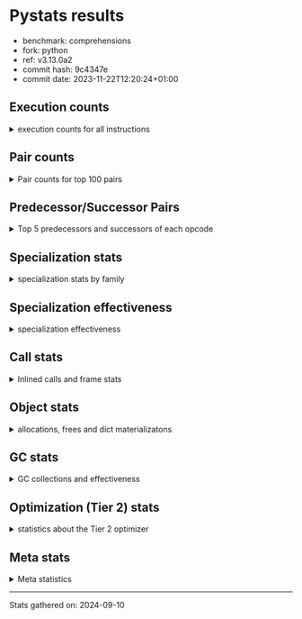
# Pystats results

- benchmark: comprehensions
- fork: python
- ref: v3.13.0a2
- commit hash: 9c4347e
- commit date: 2023-11-22T12:20:24+01:00

## Execution counts

<details>
<summary> execution counts for all instructions </summary>

|Name | Count | Self | Cumulative | Miss ratio | 
|---|---:|---:|---:|---:|
| LOAD_FAST | 266,740,720 | 13.9% | 13.9% |  |
| FOR_ITER_LIST | 184,169,120 | 9.6% | 23.5% |  |
| JUMP_BACKWARD | 157,956,320 | 8.2% | 31.8% |  |
| STORE_FAST_LOAD_FAST | 144,845,040 | 7.6% | 39.3% |  |
| LOAD_ATTR_INSTANCE_VALUE | 137,635,820 | 7.2% | 46.5% |  |
| LIST_APPEND | 106,178,800 | 5.5% | 52.1% |  |
| LOAD_ATTR_METHOD_NO_DICT | 71,436,100 | 3.7% | 55.8% |  |
| CALL_METHOD_DESCRIPTOR_FAST | 70,778,860 | 3.7% | 59.5% |  |
| RESUME_CHECK | 48,499,560 | 2.5% | 62.0% |  |
| STORE_FAST | 43,264,000 | 2.3% | 64.3% |  |
| SWAP | 42,602,240 | 2.2% | 66.5% |  |
| CALL_PY_EXACT_ARGS | 39,977,180 | 2.1% | 68.6% |  |
| BINARY_SUBSCR_DICT | 35,389,860 | 1.8% | 70.4% |  |
| POP_JUMP_IF_TRUE | 34,734,160 | 1.8% | 72.2% |  |
| POP_JUMP_IF_FALSE | 32,112,640 | 1.7% | 73.9% |  |
| TO_BOOL_BOOL | 31,457,240 | 1.6% | 75.6% |  |
| POP_TOP | 28,836,660 | 1.5% | 77.1% |  |
| RETURN_VALUE | 28,182,840 | 1.5% | 78.5% |  |
| LOAD_ATTR_METHOD_WITH_VALUES | 28,180,420 | 1.5% | 80.0% |  |
| GET_ITER | 26,873,760 | 1.4% | 81.4% |  |
| LOAD_CONST | 24,913,280 | 1.3% | 82.7% |  |
| LOAD_FAST_LOAD_FAST | 24,265,600 | 1.3% | 84.0% |  |
| LOAD_GLOBAL_BUILTIN | 24,248,440 | 1.3% | 85.2% |  |
| MAP_ADD | 23,592,960 | 1.2% | 86.5% |  |
| INTERPRETER_EXIT | 19,661,100 | 1.0% | 87.5% |  |
| TO_BOOL_ALWAYS_TRUE | 19,169,200 | 1.0% | 88.5% | 45.3% |
| YIELD_VALUE | 19,005,920 | 1.0% | 89.5% |  |
| LOAD_GLOBAL_MODULE | 16,386,320 | 0.9% | 90.3% |  |
| TO_BOOL_NONE | 15,892,520 | 0.8% | 91.2% | 54.6% |
| LOAD_ATTR | 15,734,300 | 0.8% | 92.0% |  |
| COMPARE_OP | 15,732,800 | 0.8% | 92.8% |  |
| LOAD_FAST_AND_CLEAR | 15,730,560 | 0.8% | 93.6% |  |
| COPY | 15,728,640 | 0.8% | 94.5% |  |
| BUILD_LIST | 14,420,000 | 0.8% | 95.2% |  |
| CALL_LEN | 12,451,860 | 0.6% | 95.9% |  |
| COMPARE_OP_INT | 12,451,860 | 0.6% | 96.5% |  |
| BINARY_SUBSCR | 11,801,700 | 0.6% | 97.1% |  |
| MAKE_FUNCTION | 11,796,720 | 0.6% | 97.7% |  |
| RETURN_GENERATOR | 11,796,720 | 0.6% | 98.4% |  |
| BUILD_TUPLE | 11,796,720 | 0.6% | 99.0% |  |
| CALL_BUILTIN_O | 11,796,460 | 0.6% | 99.6% |  |
| STORE_ATTR_INSTANCE_VALUE | 1,977,420 | 0.1% | 99.7% |  |
| RETURN_CONST | 1,968,240 | 0.1% | 99.8% |  |
| BUILD_MAP | 1,310,720 | 0.1% | 99.9% |  |
| EXIT_INIT_CHECK | 657,240 | 0.0% | 99.9% |  |
| CALL_ALLOC_AND_ENTER_INIT | 657,240 | 0.0% | 99.9% |  |
| FOR_ITER_RANGE | 655,720 | 0.0% | 100.0% |  |
| CALL_METHOD_DESCRIPTOR_FAST_WITH_KEYWORDS | 655,340 | 0.0% | 100.0% |  |
| FOR_ITER_TUPLE | 4,280 | 0.0% | 100.0% |  |
| BINARY_OP_ADD_INT | 3,800 | 0.0% | 100.0% |  |
| BUILD_SLICE | 1,920 | 0.0% | 100.0% |  |
| CALL_LIST_APPEND | 1,900 | 0.0% | 100.0% |  |
| LOAD_DEREF | 960 | 0.0% | 100.0% |  |
| CALL | 940 | 0.0% | 100.0% |  |
| FOR_ITER_GEN | 700 | 0.0% | 100.0% |  |
| LOAD_GLOBAL | 560 | 0.0% | 100.0% |  |
| FOR_ITER | 520 | 0.0% | 100.0% |  |
| PUSH_NULL | 400 | 0.0% | 100.0% |  |
| STORE_ATTR | 360 | 0.0% | 100.0% |  |
| COPY_FREE_VARS | 320 | 0.0% | 100.0% |  |
| END_FOR | 240 | 0.0% | 100.0% |  |
| MAKE_CELL | 240 | 0.0% | 100.0% |  |
| SET_FUNCTION_ATTRIBUTE | 240 | 0.0% | 100.0% |  |
| RESUME | 200 | 0.0% | 100.0% |  |
| LOAD_ATTR_MODULE | 180 | 0.0% | 100.0% |  |
| CALL_FUNCTION_EX | 160 | 0.0% | 100.0% |  |
| TO_BOOL | 120 | 0.0% | 100.0% |  |
| BINARY_OP | 120 | 0.0% | 100.0% |  |
| CALL_BUILTIN_CLASS | 120 | 0.0% | 100.0% |  |
| NOP | 80 | 0.0% | 100.0% |  |
| CALL_INTRINSIC_1 | 80 | 0.0% | 100.0% |  |
| LIST_EXTEND | 80 | 0.0% | 100.0% |  |
| BINARY_OP_SUBTRACT_FLOAT | 60 | 0.0% | 100.0% |  |


</details>

## Pair counts

<details>
<summary> Pair counts for top 100 pairs </summary>

|Pair | Count | Self | Cumulative | 
|---|---:|---:|---:|
| JUMP_BACKWARD FOR_ITER_LIST | 157,297,220 | 8.2% | 8.2% |
| FOR_ITER_LIST STORE_FAST_LOAD_FAST | 144,844,940 | 7.6% | 15.8% |
| LIST_APPEND JUMP_BACKWARD | 106,178,800 | 5.5% | 21.3% |
| LOAD_FAST LOAD_ATTR_INSTANCE_VALUE | 102,235,800 | 5.3% | 26.6% |
| CALL_METHOD_DESCRIPTOR_FAST LIST_APPEND | 70,778,860 | 3.7% | 30.3% |
| LOAD_ATTR_METHOD_NO_DICT LOAD_FAST | 70,778,860 | 3.7% | 34.0% |
| LOAD_FAST CALL_METHOD_DESCRIPTOR_FAST | 70,778,840 | 3.7% | 37.7% |
| STORE_FAST_LOAD_FAST LOAD_ATTR_METHOD_NO_DICT | 70,778,840 | 3.7% | 41.4% |
| LOAD_ATTR_INSTANCE_VALUE LOAD_FAST | 35,389,380 | 1.8% | 43.3% |
| TO_BOOL_BOOL POP_JUMP_IF_FALSE | 31,457,240 | 1.6% | 44.9% |
| RESUME_CHECK LOAD_FAST | 28,180,900 | 1.5% | 46.4% |
| CALL_PY_EXACT_ARGS RESUME_CHECK | 28,180,480 | 1.5% | 47.9% |
| STORE_FAST LOAD_FAST | 26,873,680 | 1.4% | 49.3% |
| FOR_ITER_LIST STORE_FAST | 26,216,740 | 1.4% | 50.6% |
| MAP_ADD JUMP_BACKWARD | 23,592,960 | 1.2% | 51.9% |
| LOAD_FAST_LOAD_FAST LOAD_ATTR_INSTANCE_VALUE | 23,592,880 | 1.2% | 53.1% |
| LOAD_ATTR_INSTANCE_VALUE BINARY_SUBSCR_DICT | 23,592,880 | 1.2% | 54.3% |
| POP_JUMP_IF_TRUE LOAD_FAST | 19,005,520 | 1.0% | 55.3% |
| YIELD_VALUE INTERPRETER_EXIT | 19,005,460 | 1.0% | 56.3% |
| LOAD_ATTR_INSTANCE_VALUE YIELD_VALUE | 19,005,420 | 1.0% | 57.3% |
| TO_BOOL_ALWAYS_TRUE POP_JUMP_IF_TRUE | 19,005,380 | 1.0% | 58.3% |
| STORE_FAST_LOAD_FAST TO_BOOL_ALWAYS_TRUE | 19,005,360 | 1.0% | 59.3% |
| LOAD_ATTR_METHOD_WITH_VALUES LOAD_FAST | 16,383,960 | 0.9% | 60.1% |
| LOAD_FAST CALL_PY_EXACT_ARGS | 16,383,920 | 0.9% | 61.0% |
| STORE_FAST_LOAD_FAST TO_BOOL_NONE | 15,728,680 | 0.8% | 61.8% |
| LOAD_GLOBAL_MODULE LOAD_ATTR | 15,728,680 | 0.8% | 62.6% |
| TO_BOOL_NONE POP_JUMP_IF_TRUE | 15,728,680 | 0.8% | 63.4% |
| LOAD_ATTR COMPARE_OP | 15,728,660 | 0.8% | 64.3% |
| COMPARE_OP COPY | 15,728,640 | 0.8% | 65.1% |
| POP_JUMP_IF_TRUE JUMP_BACKWARD | 15,728,640 | 0.8% | 65.9% |
| RETURN_VALUE TO_BOOL_BOOL | 15,728,600 | 0.8% | 66.7% |
| COPY TO_BOOL_BOOL | 15,728,600 | 0.8% | 67.6% |
| STORE_FAST_LOAD_FAST LOAD_ATTR_METHOD_WITH_VALUES | 15,728,600 | 0.8% | 68.4% |
| LOAD_ATTR_INSTANCE_VALUE LOAD_GLOBAL_MODULE | 15,728,600 | 0.8% | 69.2% |
| GET_ITER LOAD_FAST_AND_CLEAR | 15,075,200 | 0.8% | 70.0% |
| LOAD_FAST_AND_CLEAR SWAP | 15,075,200 | 0.8% | 70.8% |
| SWAP FOR_ITER_LIST | 15,075,040 | 0.8% | 71.6% |
| LOAD_FAST GET_ITER | 15,073,360 | 0.8% | 72.3% |
| BUILD_LIST SWAP | 13,764,480 | 0.7% | 73.1% |
| SWAP BUILD_LIST | 13,764,480 | 0.7% | 73.8% |
| SWAP STORE_FAST | 12,451,840 | 0.6% | 74.4% |
| FOR_ITER_LIST SWAP | 12,451,840 | 0.6% | 75.1% |
| LOAD_FAST LOAD_ATTR_METHOD_WITH_VALUES | 12,451,760 | 0.6% | 75.7% |
| STORE_FAST_LOAD_FAST LOAD_ATTR_INSTANCE_VALUE | 11,806,880 | 0.6% | 76.3% |
| LOAD_FAST LOAD_CONST | 11,802,240 | 0.6% | 77.0% |
| LOAD_CONST MAKE_FUNCTION | 11,796,720 | 0.6% | 77.6% |
| POP_TOP RESUME_CHECK | 11,796,700 | 0.6% | 78.2% |
| LOAD_FAST FOR_ITER_LIST | 11,796,700 | 0.6% | 78.8% |
| GET_ITER CALL_PY_EXACT_ARGS | 11,796,680 | 0.6% | 79.4% |
| LOAD_GLOBAL_BUILTIN LOAD_CONST | 11,796,520 | 0.6% | 80.0% |
| CACHE POP_TOP | 11,796,500 | 0.6% | 80.7% |
| BINARY_SUBSCR BINARY_SUBSCR_DICT | 11,796,500 | 0.6% | 81.3% |
| MAKE_FUNCTION LOAD_FAST | 11,796,480 | 0.6% | 81.9% |
| BUILD_TUPLE LIST_APPEND | 11,796,480 | 0.6% | 82.5% |
| LOAD_CONST BINARY_SUBSCR | 11,796,480 | 0.6% | 83.1% |
| LOAD_FAST LIST_APPEND | 11,796,480 | 0.6% | 83.7% |
| LOAD_FAST MAP_ADD | 11,796,480 | 0.6% | 84.3% |
| POP_JUMP_IF_FALSE LOAD_FAST | 11,796,480 | 0.6% | 85.0% |
| STORE_FAST MAP_ADD | 11,796,480 | 0.6% | 85.6% |
| STORE_FAST_LOAD_FAST LOAD_FAST | 11,796,480 | 0.6% | 86.2% |
| RESUME_CHECK LOAD_GLOBAL_BUILTIN | 11,796,480 | 0.6% | 86.8% |
| BINARY_SUBSCR_DICT LIST_APPEND | 11,796,460 | 0.6% | 87.4% |
| CALL_BUILTIN_O RETURN_VALUE | 11,796,460 | 0.6% | 88.0% |
| CALL_LEN LOAD_FAST | 11,796,460 | 0.6% | 88.7% |
| CALL_PY_EXACT_ARGS RETURN_GENERATOR | 11,796,460 | 0.6% | 89.3% |
| COMPARE_OP_INT LOAD_FAST | 11,796,460 | 0.6% | 89.9% |
| LOAD_ATTR_INSTANCE_VALUE GET_ITER | 11,796,460 | 0.6% | 90.5% |
| LOAD_ATTR_INSTANCE_VALUE BUILD_TUPLE | 11,796,460 | 0.6% | 91.1% |
| LOAD_ATTR_METHOD_WITH_VALUES LOAD_FAST_LOAD_FAST | 11,796,460 | 0.6% | 91.7% |
| LOAD_GLOBAL_BUILTIN LOAD_FAST_LOAD_FAST | 11,796,460 | 0.6% | 92.3% |
| RETURN_GENERATOR CALL_BUILTIN_O | 11,796,440 | 0.6% | 93.0% |
| RETURN_VALUE LOAD_GLOBAL_BUILTIN | 11,796,440 | 0.6% | 93.6% |
| BINARY_SUBSCR_DICT CALL_LEN | 11,796,440 | 0.6% | 94.2% |
| BINARY_SUBSCR_DICT CALL_PY_EXACT_ARGS | 11,796,440 | 0.6% | 94.8% |
| LOAD_ATTR_INSTANCE_VALUE COMPARE_OP_INT | 11,796,440 | 0.6% | 95.4% |
| POP_TOP LOAD_FAST | 8,519,700 | 0.4% | 95.9% |
| POP_TOP JUMP_BACKWARD | 7,864,800 | 0.4% | 96.3% |
| RESUME_CHECK POP_TOP | 7,864,780 | 0.4% | 96.7% |
| POP_JUMP_IF_FALSE POP_TOP | 7,864,320 | 0.4% | 97.1% |
| POP_JUMP_IF_FALSE RETURN_VALUE | 7,864,320 | 0.4% | 97.5% |
| CACHE RESUME_CHECK | 7,864,300 | 0.4% | 97.9% |
| LOAD_ATTR_INSTANCE_VALUE RETURN_VALUE | 7,864,300 | 0.4% | 98.3% |
| POP_JUMP_IF_FALSE JUMP_BACKWARD | 4,587,520 | 0.2% | 98.6% |
| STORE_FAST STORE_FAST | 3,278,720 | 0.2% | 98.7% |
| BUILD_MAP SWAP | 1,310,720 | 0.1% | 98.8% |
| SWAP BUILD_MAP | 1,310,720 | 0.1% | 98.9% |
| LOAD_FAST STORE_ATTR_INSTANCE_VALUE | 1,310,640 | 0.1% | 99.0% |
| LOAD_FAST_LOAD_FAST STORE_ATTR_INSTANCE_VALUE | 666,600 | 0.0% | 99.0% |
| LOAD_CONST LOAD_FAST | 657,280 | 0.0% | 99.0% |
| EXIT_INIT_CHECK RETURN_VALUE | 657,240 | 0.0% | 99.1% |
| RETURN_CONST EXIT_INIT_CHECK | 657,240 | 0.0% | 99.1% |
| CALL_ALLOC_AND_ENTER_INIT RESUME_CHECK | 657,240 | 0.0% | 99.1% |
| RESUME_CHECK LOAD_FAST_LOAD_FAST | 657,240 | 0.0% | 99.2% |
| STORE_ATTR_INSTANCE_VALUE RETURN_CONST | 657,240 | 0.0% | 99.2% |
| LOAD_FAST LOAD_ATTR_METHOD_NO_DICT | 657,200 | 0.0% | 99.2% |
| STORE_FAST LOAD_GLOBAL_MODULE | 655,600 | 0.0% | 99.3% |
| FOR_ITER_LIST RETURN_CONST | 655,600 | 0.0% | 99.3% |
| JUMP_BACKWARD FOR_ITER_RANGE | 655,560 | 0.0% | 99.3% |
| FOR_ITER_RANGE STORE_FAST | 655,560 | 0.0% | 99.4% |
| LOAD_GLOBAL_BUILTIN LOAD_FAST | 655,460 | 0.0% | 99.4% |


</details>

## Predecessor/Successor Pairs

<details>
<summary> Top 5 predecessors and successors of each opcode </summary>

### CACHE

<details>
<summary> Successors and predecessors for CACHE </summary>

|Successors | Count | Percentage | 
|---|---:|---:|
| POP_TOP | 11,796,500 | 60.0% |
| RESUME_CHECK | 7,864,300 | 40.0% |
| MAKE_CELL | 240 | 0.0% |
| RESUME | 60 | 0.0% |


</details>

### BINARY_SUBSCR

<details>
<summary> Successors and predecessors for BINARY_SUBSCR </summary>

|Predecessors | Count | Percentage | 
|---|---:|---:|
| LOAD_CONST | 11,796,480 | 100.0% |
| BINARY_SUBSCR | 3,220 | 0.0% |
| BUILD_SLICE | 1,920 | 0.0% |
| LOAD_ATTR | 40 | 0.0% |
| LOAD_ATTR_INSTANCE_VALUE | 40 | 0.0% |

|Successors | Count | Percentage | 
|---|---:|---:|
| BINARY_SUBSCR_DICT | 11,796,500 | 100.0% |
| BINARY_SUBSCR | 3,220 | 0.0% |
| GET_ITER | 1,920 | 0.0% |
| CALL | 40 | 0.0% |
| LIST_APPEND | 20 | 0.0% |


</details>

### END_FOR

<details>
<summary> Successors and predecessors for END_FOR </summary>

|Predecessors | Count | Percentage | 
|---|---:|---:|
| RETURN_CONST | 240 | 100.0% |

|Successors | Count | Percentage | 
|---|---:|---:|
| JUMP_BACKWARD | 240 | 100.0% |


</details>

### EXIT_INIT_CHECK

<details>
<summary> Successors and predecessors for EXIT_INIT_CHECK </summary>

|Predecessors | Count | Percentage | 
|---|---:|---:|
| RETURN_CONST | 657,240 | 100.0% |

|Successors | Count | Percentage | 
|---|---:|---:|
| RETURN_VALUE | 657,240 | 100.0% |


</details>

### GET_ITER

<details>
<summary> Successors and predecessors for GET_ITER </summary>

|Predecessors | Count | Percentage | 
|---|---:|---:|
| LOAD_FAST | 15,073,360 | 56.1% |
| LOAD_ATTR_INSTANCE_VALUE | 11,796,460 | 43.9% |
| BINARY_SUBSCR | 1,920 | 0.0% |
| LOAD_CONST | 1,440 | 0.0% |
| LOAD_ATTR | 260 | 0.0% |

|Successors | Count | Percentage | 
|---|---:|---:|
| LOAD_FAST_AND_CLEAR | 15,075,200 | 56.1% |
| CALL_PY_EXACT_ARGS | 11,796,680 | 43.9% |
| FOR_ITER_TUPLE | 1,400 | 0.0% |
| FOR_ITER_GEN | 220 | 0.0% |
| FOR_ITER_RANGE | 120 | 0.0% |


</details>

### INTERPRETER_EXIT

<details>
<summary> Successors and predecessors for INTERPRETER_EXIT </summary>

|Predecessors | Count | Percentage | 
|---|---:|---:|
| YIELD_VALUE | 19,005,460 | 96.7% |
| RETURN_CONST | 655,400 | 3.3% |
| RETURN_VALUE | 240 | 0.0% |


</details>

### MAKE_FUNCTION

<details>
<summary> Successors and predecessors for MAKE_FUNCTION </summary>

|Predecessors | Count | Percentage | 
|---|---:|---:|
| LOAD_CONST | 11,796,720 | 100.0% |

|Successors | Count | Percentage | 
|---|---:|---:|
| LOAD_FAST | 11,796,480 | 100.0% |
| SET_FUNCTION_ATTRIBUTE | 240 | 0.0% |


</details>

### NOP

<details>
<summary> Successors and predecessors for NOP </summary>

|Predecessors | Count | Percentage | 
|---|---:|---:|
| POP_TOP | 80 | 100.0% |

|Successors | Count | Percentage | 
|---|---:|---:|
| LOAD_DEREF | 80 | 100.0% |


</details>

### POP_TOP

<details>
<summary> Successors and predecessors for POP_TOP </summary>

|Predecessors | Count | Percentage | 
|---|---:|---:|
| CACHE | 11,796,500 | 40.9% |
| RESUME_CHECK | 7,864,780 | 27.3% |
| POP_JUMP_IF_FALSE | 7,864,320 | 27.3% |
| RETURN_CONST | 655,360 | 2.3% |
| CALL_METHOD_DESCRIPTOR_FAST_WITH_KEYWORDS | 655,340 | 2.3% |

|Successors | Count | Percentage | 
|---|---:|---:|
| RESUME_CHECK | 11,796,700 | 40.9% |
| LOAD_FAST | 8,519,700 | 29.5% |
| JUMP_BACKWARD | 7,864,800 | 27.3% |
| RETURN_CONST | 655,360 | 2.3% |
| NOP | 80 | 0.0% |


</details>

### PUSH_NULL

<details>
<summary> Successors and predecessors for PUSH_NULL </summary>

|Predecessors | Count | Percentage | 
|---|---:|---:|
| LOAD_ATTR_MODULE | 180 | 45.0% |
| LOAD_DEREF | 160 | 40.0% |
| LOAD_ATTR | 60 | 15.0% |

|Successors | Count | Percentage | 
|---|---:|---:|
| CALL | 240 | 60.0% |
| LOAD_FAST | 160 | 40.0% |


</details>

### RETURN_GENERATOR

<details>
<summary> Successors and predecessors for RETURN_GENERATOR </summary>

|Predecessors | Count | Percentage | 
|---|---:|---:|
| CALL_PY_EXACT_ARGS | 11,796,460 | 100.0% |
| COPY_FREE_VARS | 240 | 0.0% |
| CALL | 20 | 0.0% |

|Successors | Count | Percentage | 
|---|---:|---:|
| CALL_BUILTIN_O | 11,796,440 | 100.0% |
| RETURN_VALUE | 240 | 0.0% |
| CALL | 40 | 0.0% |


</details>

### RETURN_VALUE

<details>
<summary> Successors and predecessors for RETURN_VALUE </summary>

|Predecessors | Count | Percentage | 
|---|---:|---:|
| CALL_BUILTIN_O | 11,796,460 | 41.9% |
| POP_JUMP_IF_FALSE | 7,864,320 | 27.9% |
| LOAD_ATTR_INSTANCE_VALUE | 7,864,300 | 27.9% |
| EXIT_INIT_CHECK | 657,240 | 2.3% |
| RETURN_GENERATOR | 240 | 0.0% |

|Successors | Count | Percentage | 
|---|---:|---:|
| TO_BOOL_BOOL | 15,728,600 | 55.8% |
| LOAD_GLOBAL_BUILTIN | 11,796,440 | 41.9% |
| STORE_FAST | 655,420 | 2.3% |
| CALL_LIST_APPEND | 1,880 | 0.0% |
| INTERPRETER_EXIT | 240 | 0.0% |


</details>

### TO_BOOL

<details>
<summary> Successors and predecessors for TO_BOOL </summary>

|Predecessors | Count | Percentage | 
|---|---:|---:|
| RETURN_VALUE | 40 | 33.3% |
| COPY | 40 | 33.3% |
| STORE_FAST_LOAD_FAST | 40 | 33.3% |

|Successors | Count | Percentage | 
|---|---:|---:|
| POP_JUMP_IF_FALSE | 40 | 33.3% |
| TO_BOOL_BOOL | 40 | 33.3% |
| POP_JUMP_IF_TRUE | 20 | 16.7% |
| TO_BOOL_NONE | 20 | 16.7% |


</details>

### BINARY_OP

<details>
<summary> Successors and predecessors for BINARY_OP </summary>

|Predecessors | Count | Percentage | 
|---|---:|---:|
| LOAD_CONST | 80 | 66.7% |
| LOAD_FAST | 40 | 33.3% |

|Successors | Count | Percentage | 
|---|---:|---:|
| BINARY_OP_ADD_INT | 40 | 33.3% |
| RETURN_VALUE | 20 | 16.7% |
| BUILD_SLICE | 20 | 16.7% |
| STORE_FAST | 20 | 16.7% |
| BINARY_OP_SUBTRACT_FLOAT | 20 | 16.7% |


</details>

### BUILD_LIST

<details>
<summary> Successors and predecessors for BUILD_LIST </summary>

|Predecessors | Count | Percentage | 
|---|---:|---:|
| SWAP | 13,764,480 | 95.5% |
| STORE_ATTR_INSTANCE_VALUE | 655,340 | 4.5% |
| LOAD_FAST | 80 | 0.0% |
| STORE_FAST | 80 | 0.0% |
| STORE_ATTR | 20 | 0.0% |

|Successors | Count | Percentage | 
|---|---:|---:|
| SWAP | 13,764,480 | 95.5% |
| LOAD_FAST | 655,360 | 4.5% |
| LOAD_DEREF | 80 | 0.0% |
| STORE_FAST | 80 | 0.0% |


</details>

### BUILD_MAP

<details>
<summary> Successors and predecessors for BUILD_MAP </summary>

|Predecessors | Count | Percentage | 
|---|---:|---:|
| SWAP | 1,310,720 | 100.0% |

|Successors | Count | Percentage | 
|---|---:|---:|
| SWAP | 1,310,720 | 100.0% |


</details>

### BUILD_SLICE

<details>
<summary> Successors and predecessors for BUILD_SLICE </summary>

|Predecessors | Count | Percentage | 
|---|---:|---:|
| BINARY_OP_ADD_INT | 1,900 | 99.0% |
| BINARY_OP | 20 | 1.0% |

|Successors | Count | Percentage | 
|---|---:|---:|
| BINARY_SUBSCR | 1,920 | 100.0% |


</details>

### BUILD_TUPLE

<details>
<summary> Successors and predecessors for BUILD_TUPLE </summary>

|Predecessors | Count | Percentage | 
|---|---:|---:|
| LOAD_ATTR_INSTANCE_VALUE | 11,796,460 | 100.0% |
| LOAD_FAST | 240 | 0.0% |
| LOAD_ATTR | 20 | 0.0% |

|Successors | Count | Percentage | 
|---|---:|---:|
| LIST_APPEND | 11,796,480 | 100.0% |
| LOAD_CONST | 240 | 0.0% |


</details>

### CALL

<details>
<summary> Successors and predecessors for CALL </summary>

|Predecessors | Count | Percentage | 
|---|---:|---:|
| PUSH_NULL | 240 | 25.5% |
| LOAD_FAST | 240 | 25.5% |
| CALL | 80 | 8.5% |
| BINARY_SUBSCR | 40 | 4.3% |
| GET_ITER | 40 | 4.3% |

|Successors | Count | Percentage | 
|---|---:|---:|
| POP_TOP | 120 | 12.8% |
| STORE_FAST | 120 | 12.8% |
| LOAD_FAST | 100 | 10.6% |
| CALL_PY_EXACT_ARGS | 100 | 10.6% |
| CALL | 80 | 8.5% |


</details>

### CALL_FUNCTION_EX

<details>
<summary> Successors and predecessors for CALL_FUNCTION_EX </summary>

|Predecessors | Count | Percentage | 
|---|---:|---:|
| CALL_INTRINSIC_1 | 80 | 50.0% |
| LOAD_FAST | 80 | 50.0% |

|Successors | Count | Percentage | 
|---|---:|---:|
| COPY_FREE_VARS | 80 | 50.0% |
| RESUME_CHECK | 60 | 37.5% |
| RESUME | 20 | 12.5% |


</details>

### CALL_INTRINSIC_1

<details>
<summary> Successors and predecessors for CALL_INTRINSIC_1 </summary>

|Predecessors | Count | Percentage | 
|---|---:|---:|
| LIST_EXTEND | 80 | 100.0% |

|Successors | Count | Percentage | 
|---|---:|---:|
| CALL_FUNCTION_EX | 80 | 100.0% |


</details>

### COMPARE_OP

<details>
<summary> Successors and predecessors for COMPARE_OP </summary>

|Predecessors | Count | Percentage | 
|---|---:|---:|
| LOAD_ATTR | 15,728,660 | 100.0% |
| COMPARE_OP | 4,040 | 0.0% |
| LOAD_CONST | 80 | 0.0% |
| LOAD_ATTR_INSTANCE_VALUE | 20 | 0.0% |

|Successors | Count | Percentage | 
|---|---:|---:|
| COPY | 15,728,640 | 100.0% |
| COMPARE_OP | 4,040 | 0.0% |
| COMPARE_OP_INT | 60 | 0.0% |
| LOAD_FAST | 20 | 0.0% |
| POP_JUMP_IF_FALSE | 20 | 0.0% |


</details>

### COPY

<details>
<summary> Successors and predecessors for COPY </summary>

|Predecessors | Count | Percentage | 
|---|---:|---:|
| COMPARE_OP | 15,728,640 | 100.0% |

|Successors | Count | Percentage | 
|---|---:|---:|
| TO_BOOL_BOOL | 15,728,600 | 100.0% |
| TO_BOOL | 40 | 0.0% |


</details>

### COPY_FREE_VARS

<details>
<summary> Successors and predecessors for COPY_FREE_VARS </summary>

|Predecessors | Count | Percentage | 
|---|---:|---:|
| CALL_PY_EXACT_ARGS | 240 | 75.0% |
| CALL_FUNCTION_EX | 80 | 25.0% |

|Successors | Count | Percentage | 
|---|---:|---:|
| RETURN_GENERATOR | 240 | 75.0% |
| RESUME_CHECK | 60 | 18.8% |
| RESUME | 20 | 6.2% |


</details>

### FOR_ITER

<details>
<summary> Successors and predecessors for FOR_ITER </summary>

|Predecessors | Count | Percentage | 
|---|---:|---:|
| JUMP_BACKWARD | 240 | 46.2% |
| SWAP | 160 | 30.8% |
| GET_ITER | 100 | 19.2% |
| LOAD_FAST | 20 | 3.8% |

|Successors | Count | Percentage | 
|---|---:|---:|
| STORE_FAST | 160 | 30.8% |
| FOR_ITER_LIST | 160 | 30.8% |
| STORE_FAST_LOAD_FAST | 100 | 19.2% |
| FOR_ITER_RANGE | 40 | 7.7% |
| FOR_ITER_TUPLE | 40 | 7.7% |


</details>

### JUMP_BACKWARD

<details>
<summary> Successors and predecessors for JUMP_BACKWARD </summary>

|Predecessors | Count | Percentage | 
|---|---:|---:|
| LIST_APPEND | 106,178,800 | 67.2% |
| MAP_ADD | 23,592,960 | 14.9% |
| POP_JUMP_IF_TRUE | 15,728,640 | 10.0% |
| POP_TOP | 7,864,800 | 5.0% |
| POP_JUMP_IF_FALSE | 4,587,520 | 2.9% |

|Successors | Count | Percentage | 
|---|---:|---:|
| FOR_ITER_LIST | 157,297,220 | 99.6% |
| FOR_ITER_RANGE | 655,560 | 0.4% |
| FOR_ITER_TUPLE | 2,840 | 0.0% |
| FOR_ITER_GEN | 460 | 0.0% |
| FOR_ITER | 240 | 0.0% |


</details>

### LIST_APPEND

<details>
<summary> Successors and predecessors for LIST_APPEND </summary>

|Predecessors | Count | Percentage | 
|---|---:|---:|
| CALL_METHOD_DESCRIPTOR_FAST | 70,778,860 | 66.7% |
| BUILD_TUPLE | 11,796,480 | 11.1% |
| LOAD_FAST | 11,796,480 | 11.1% |
| BINARY_SUBSCR_DICT | 11,796,460 | 11.1% |
| LOAD_ATTR_INSTANCE_VALUE | 10,460 | 0.0% |

|Successors | Count | Percentage | 
|---|---:|---:|
| JUMP_BACKWARD | 106,178,800 | 100.0% |


</details>

### LIST_EXTEND

<details>
<summary> Successors and predecessors for LIST_EXTEND </summary>

|Predecessors | Count | Percentage | 
|---|---:|---:|
| LOAD_DEREF | 80 | 100.0% |

|Successors | Count | Percentage | 
|---|---:|---:|
| CALL_INTRINSIC_1 | 80 | 100.0% |


</details>

### LOAD_ATTR

<details>
<summary> Successors and predecessors for LOAD_ATTR </summary>

|Predecessors | Count | Percentage | 
|---|---:|---:|
| LOAD_GLOBAL_MODULE | 15,728,680 | 100.0% |
| LOAD_ATTR | 4,060 | 0.0% |
| LOAD_DEREF | 720 | 0.0% |
| LOAD_FAST | 520 | 0.0% |
| STORE_FAST_LOAD_FAST | 160 | 0.0% |

|Successors | Count | Percentage | 
|---|---:|---:|
| COMPARE_OP | 15,728,660 | 100.0% |
| LOAD_ATTR | 4,060 | 0.0% |
| LOAD_FAST | 600 | 0.0% |
| GET_ITER | 260 | 0.0% |
| LOAD_ATTR_INSTANCE_VALUE | 260 | 0.0% |


</details>

### LOAD_CONST

<details>
<summary> Successors and predecessors for LOAD_CONST </summary>

|Predecessors | Count | Percentage | 
|---|---:|---:|
| LOAD_FAST | 11,802,240 | 47.4% |
| LOAD_GLOBAL_BUILTIN | 11,796,520 | 47.4% |
| CALL_LEN | 655,400 | 2.6% |
| LOAD_GLOBAL_MODULE | 655,340 | 2.6% |
| LOAD_CONST | 1,920 | 0.0% |

|Successors | Count | Percentage | 
|---|---:|---:|
| MAKE_FUNCTION | 11,796,720 | 47.4% |
| BINARY_SUBSCR | 11,796,480 | 47.4% |
| LOAD_FAST | 657,280 | 2.6% |
| COMPARE_OP_INT | 655,360 | 2.6% |
| BINARY_OP_ADD_INT | 3,760 | 0.0% |


</details>

### LOAD_DEREF

<details>
<summary> Successors and predecessors for LOAD_DEREF </summary>

|Predecessors | Count | Percentage | 
|---|---:|---:|
| STORE_FAST | 480 | 50.0% |
| SET_FUNCTION_ATTRIBUTE | 240 | 25.0% |
| NOP | 80 | 8.3% |
| BUILD_LIST | 80 | 8.3% |
| RESUME_CHECK | 60 | 6.2% |

|Successors | Count | Percentage | 
|---|---:|---:|
| LOAD_ATTR | 720 | 75.0% |
| PUSH_NULL | 160 | 16.7% |
| LIST_EXTEND | 80 | 8.3% |


</details>

### LOAD_FAST

<details>
<summary> Successors and predecessors for LOAD_FAST </summary>

|Predecessors | Count | Percentage | 
|---|---:|---:|
| LOAD_ATTR_METHOD_NO_DICT | 70,778,860 | 26.5% |
| LOAD_ATTR_INSTANCE_VALUE | 35,389,380 | 13.3% |
| RESUME_CHECK | 28,180,900 | 10.6% |
| STORE_FAST | 26,873,680 | 10.1% |
| POP_JUMP_IF_TRUE | 19,005,520 | 7.1% |

|Successors | Count | Percentage | 
|---|---:|---:|
| LOAD_ATTR_INSTANCE_VALUE | 102,235,800 | 38.3% |
| CALL_METHOD_DESCRIPTOR_FAST | 70,778,840 | 26.5% |
| CALL_PY_EXACT_ARGS | 16,383,920 | 6.1% |
| GET_ITER | 15,073,360 | 5.7% |
| LOAD_ATTR_METHOD_WITH_VALUES | 12,451,760 | 4.7% |


</details>

### LOAD_FAST_AND_CLEAR

<details>
<summary> Successors and predecessors for LOAD_FAST_AND_CLEAR </summary>

|Predecessors | Count | Percentage | 
|---|---:|---:|
| GET_ITER | 15,075,200 | 95.8% |
| LOAD_FAST_AND_CLEAR | 655,360 | 4.2% |

|Successors | Count | Percentage | 
|---|---:|---:|
| SWAP | 15,075,200 | 95.8% |
| LOAD_FAST_AND_CLEAR | 655,360 | 4.2% |


</details>

### LOAD_FAST_LOAD_FAST

<details>
<summary> Successors and predecessors for LOAD_FAST_LOAD_FAST </summary>

|Predecessors | Count | Percentage | 
|---|---:|---:|
| LOAD_ATTR_METHOD_WITH_VALUES | 11,796,460 | 48.6% |
| LOAD_GLOBAL_BUILTIN | 11,796,460 | 48.6% |
| RESUME_CHECK | 657,240 | 2.7% |
| STORE_ATTR_INSTANCE_VALUE | 9,500 | 0.0% |
| LOAD_FAST_LOAD_FAST | 3,840 | 0.0% |

|Successors | Count | Percentage | 
|---|---:|---:|
| LOAD_ATTR_INSTANCE_VALUE | 23,592,880 | 97.2% |
| STORE_ATTR_INSTANCE_VALUE | 666,600 | 2.7% |
| LOAD_FAST_LOAD_FAST | 3,840 | 0.0% |
| CALL_ALLOC_AND_ENTER_INIT | 1,880 | 0.0% |
| STORE_ATTR | 280 | 0.0% |


</details>

### LOAD_GLOBAL

<details>
<summary> Successors and predecessors for LOAD_GLOBAL </summary>

|Predecessors | Count | Percentage | 
|---|---:|---:|
| STORE_FAST | 240 | 42.9% |
| RETURN_VALUE | 80 | 14.3% |
| FOR_ITER_RANGE | 80 | 14.3% |
| LOAD_ATTR | 40 | 7.1% |
| RESUME | 40 | 7.1% |

|Successors | Count | Percentage | 
|---|---:|---:|
| LOAD_GLOBAL_MODULE | 160 | 28.6% |
| LOAD_GLOBAL_BUILTIN | 120 | 21.4% |
| LOAD_ATTR | 80 | 14.3% |
| LOAD_CONST | 60 | 10.7% |
| LOAD_FAST | 60 | 10.7% |


</details>

### MAKE_CELL

<details>
<summary> Successors and predecessors for MAKE_CELL </summary>

|Predecessors | Count | Percentage | 
|---|---:|---:|
| CACHE | 240 | 100.0% |

|Successors | Count | Percentage | 
|---|---:|---:|
| RESUME_CHECK | 240 | 100.0% |


</details>

### MAP_ADD

<details>
<summary> Successors and predecessors for MAP_ADD </summary>

|Predecessors | Count | Percentage | 
|---|---:|---:|
| LOAD_FAST | 11,796,480 | 50.0% |
| STORE_FAST | 11,796,480 | 50.0% |

|Successors | Count | Percentage | 
|---|---:|---:|
| JUMP_BACKWARD | 23,592,960 | 100.0% |


</details>

### POP_JUMP_IF_FALSE

<details>
<summary> Successors and predecessors for POP_JUMP_IF_FALSE </summary>

|Predecessors | Count | Percentage | 
|---|---:|---:|
| TO_BOOL_BOOL | 31,457,240 | 98.0% |
| COMPARE_OP_INT | 655,340 | 2.0% |
| TO_BOOL | 40 | 0.0% |
| COMPARE_OP | 20 | 0.0% |

|Successors | Count | Percentage | 
|---|---:|---:|
| LOAD_FAST | 11,796,480 | 36.7% |
| POP_TOP | 7,864,320 | 24.5% |
| RETURN_VALUE | 7,864,320 | 24.5% |
| JUMP_BACKWARD | 4,587,520 | 14.3% |


</details>

### POP_JUMP_IF_TRUE

<details>
<summary> Successors and predecessors for POP_JUMP_IF_TRUE </summary>

|Predecessors | Count | Percentage | 
|---|---:|---:|
| TO_BOOL_ALWAYS_TRUE | 19,005,380 | 54.7% |
| TO_BOOL_NONE | 15,728,680 | 45.3% |
| COMPARE_OP_INT | 60 | 0.0% |
| TO_BOOL | 20 | 0.0% |
| COMPARE_OP | 20 | 0.0% |

|Successors | Count | Percentage | 
|---|---:|---:|
| LOAD_FAST | 19,005,520 | 54.7% |
| JUMP_BACKWARD | 15,728,640 | 45.3% |


</details>

### RETURN_CONST

<details>
<summary> Successors and predecessors for RETURN_CONST </summary>

|Predecessors | Count | Percentage | 
|---|---:|---:|
| STORE_ATTR_INSTANCE_VALUE | 657,240 | 33.4% |
| FOR_ITER_LIST | 655,600 | 33.3% |
| POP_TOP | 655,360 | 33.3% |
| STORE_ATTR | 40 | 0.0% |

|Successors | Count | Percentage | 
|---|---:|---:|
| EXIT_INIT_CHECK | 657,240 | 33.4% |
| INTERPRETER_EXIT | 655,400 | 33.3% |
| POP_TOP | 655,360 | 33.3% |
| END_FOR | 240 | 0.0% |


</details>

### SET_FUNCTION_ATTRIBUTE

<details>
<summary> Successors and predecessors for SET_FUNCTION_ATTRIBUTE </summary>

|Predecessors | Count | Percentage | 
|---|---:|---:|
| MAKE_FUNCTION | 240 | 100.0% |

|Successors | Count | Percentage | 
|---|---:|---:|
| LOAD_DEREF | 240 | 100.0% |


</details>

### STORE_ATTR

<details>
<summary> Successors and predecessors for STORE_ATTR </summary>

|Predecessors | Count | Percentage | 
|---|---:|---:|
| LOAD_FAST_LOAD_FAST | 280 | 77.8% |
| LOAD_FAST | 80 | 22.2% |

|Successors | Count | Percentage | 
|---|---:|---:|
| STORE_ATTR_INSTANCE_VALUE | 180 | 50.0% |
| LOAD_FAST_LOAD_FAST | 100 | 27.8% |
| RETURN_CONST | 40 | 11.1% |
| BUILD_LIST | 20 | 5.6% |
| LOAD_FAST | 20 | 5.6% |


</details>

### STORE_FAST

<details>
<summary> Successors and predecessors for STORE_FAST </summary>

|Predecessors | Count | Percentage | 
|---|---:|---:|
| FOR_ITER_LIST | 26,216,740 | 60.6% |
| SWAP | 12,451,840 | 28.8% |
| STORE_FAST | 3,278,720 | 7.6% |
| FOR_ITER_RANGE | 655,560 | 1.5% |
| RETURN_VALUE | 655,420 | 1.5% |

|Successors | Count | Percentage | 
|---|---:|---:|
| LOAD_FAST | 26,873,680 | 62.1% |
| MAP_ADD | 11,796,480 | 27.3% |
| STORE_FAST | 3,278,720 | 7.6% |
| LOAD_GLOBAL_MODULE | 655,600 | 1.5% |
| LOAD_GLOBAL_BUILTIN | 655,360 | 1.5% |


</details>

### STORE_FAST_LOAD_FAST

<details>
<summary> Successors and predecessors for STORE_FAST_LOAD_FAST </summary>

|Predecessors | Count | Percentage | 
|---|---:|---:|
| FOR_ITER_LIST | 144,844,940 | 100.0% |
| FOR_ITER | 100 | 0.0% |

|Successors | Count | Percentage | 
|---|---:|---:|
| LOAD_ATTR_METHOD_NO_DICT | 70,778,840 | 48.9% |
| TO_BOOL_ALWAYS_TRUE | 19,005,360 | 13.1% |
| TO_BOOL_NONE | 15,728,680 | 10.9% |
| LOAD_ATTR_METHOD_WITH_VALUES | 15,728,600 | 10.9% |
| LOAD_ATTR_INSTANCE_VALUE | 11,806,880 | 8.2% |


</details>

### SWAP

<details>
<summary> Successors and predecessors for SWAP </summary>

|Predecessors | Count | Percentage | 
|---|---:|---:|
| LOAD_FAST_AND_CLEAR | 15,075,200 | 35.4% |
| BUILD_LIST | 13,764,480 | 32.3% |
| FOR_ITER_LIST | 12,451,840 | 29.2% |
| BUILD_MAP | 1,310,720 | 3.1% |

|Successors | Count | Percentage | 
|---|---:|---:|
| FOR_ITER_LIST | 15,075,040 | 35.4% |
| BUILD_LIST | 13,764,480 | 32.3% |
| STORE_FAST | 12,451,840 | 29.2% |
| BUILD_MAP | 1,310,720 | 3.1% |
| FOR_ITER | 160 | 0.0% |


</details>

### YIELD_VALUE

<details>
<summary> Successors and predecessors for YIELD_VALUE </summary>

|Predecessors | Count | Percentage | 
|---|---:|---:|
| LOAD_ATTR_INSTANCE_VALUE | 19,005,420 | 100.0% |
| BINARY_SUBSCR_DICT | 480 | 0.0% |
| LOAD_ATTR | 20 | 0.0% |

|Successors | Count | Percentage | 
|---|---:|---:|
| INTERPRETER_EXIT | 19,005,460 | 100.0% |
| STORE_FAST | 460 | 0.0% |


</details>

### RESUME

<details>
<summary> Successors and predecessors for RESUME </summary>

|Predecessors | Count | Percentage | 
|---|---:|---:|
| CALL | 80 | 40.0% |
| CACHE | 60 | 30.0% |
| POP_TOP | 20 | 10.0% |
| CALL_FUNCTION_EX | 20 | 10.0% |
| COPY_FREE_VARS | 20 | 10.0% |

|Successors | Count | Percentage | 
|---|---:|---:|
| LOAD_FAST | 60 | 30.0% |
| LOAD_FAST_LOAD_FAST | 40 | 20.0% |
| LOAD_GLOBAL | 40 | 20.0% |
| POP_TOP | 20 | 10.0% |
| LOAD_CONST | 20 | 10.0% |


</details>

### BINARY_OP_ADD_INT

<details>
<summary> Successors and predecessors for BINARY_OP_ADD_INT </summary>

|Predecessors | Count | Percentage | 
|---|---:|---:|
| LOAD_CONST | 3,760 | 98.9% |
| BINARY_OP | 40 | 1.1% |

|Successors | Count | Percentage | 
|---|---:|---:|
| BUILD_SLICE | 1,900 | 50.0% |
| STORE_FAST | 1,900 | 50.0% |


</details>

### BINARY_OP_SUBTRACT_FLOAT

<details>
<summary> Successors and predecessors for BINARY_OP_SUBTRACT_FLOAT </summary>

|Predecessors | Count | Percentage | 
|---|---:|---:|
| LOAD_FAST | 40 | 66.7% |
| BINARY_OP | 20 | 33.3% |

|Successors | Count | Percentage | 
|---|---:|---:|
| RETURN_VALUE | 60 | 100.0% |


</details>

### BINARY_SUBSCR_DICT

<details>
<summary> Successors and predecessors for BINARY_SUBSCR_DICT </summary>

|Predecessors | Count | Percentage | 
|---|---:|---:|
| LOAD_ATTR_INSTANCE_VALUE | 23,592,880 | 66.7% |
| BINARY_SUBSCR | 11,796,500 | 33.3% |
| LOAD_FAST | 480 | 0.0% |

|Successors | Count | Percentage | 
|---|---:|---:|
| LIST_APPEND | 11,796,460 | 33.3% |
| CALL_LEN | 11,796,440 | 33.3% |
| CALL_PY_EXACT_ARGS | 11,796,440 | 33.3% |
| YIELD_VALUE | 480 | 0.0% |
| CALL | 40 | 0.0% |


</details>

### CALL_ALLOC_AND_ENTER_INIT

<details>
<summary> Successors and predecessors for CALL_ALLOC_AND_ENTER_INIT </summary>

|Predecessors | Count | Percentage | 
|---|---:|---:|
| LOAD_FAST | 655,320 | 99.7% |
| LOAD_FAST_LOAD_FAST | 1,880 | 0.3% |
| CALL | 40 | 0.0% |

|Successors | Count | Percentage | 
|---|---:|---:|
| RESUME_CHECK | 657,240 | 100.0% |


</details>

### CALL_BUILTIN_CLASS

<details>
<summary> Successors and predecessors for CALL_BUILTIN_CLASS </summary>

|Predecessors | Count | Percentage | 
|---|---:|---:|
| CALL | 40 | 33.3% |
| LOAD_CONST | 40 | 33.3% |
| LOAD_FAST | 40 | 33.3% |

|Successors | Count | Percentage | 
|---|---:|---:|
| GET_ITER | 60 | 50.0% |
| STORE_FAST | 60 | 50.0% |


</details>

### CALL_BUILTIN_O

<details>
<summary> Successors and predecessors for CALL_BUILTIN_O </summary>

|Predecessors | Count | Percentage | 
|---|---:|---:|
| RETURN_GENERATOR | 11,796,440 | 100.0% |
| CALL | 20 | 0.0% |

|Successors | Count | Percentage | 
|---|---:|---:|
| RETURN_VALUE | 11,796,460 | 100.0% |


</details>

### CALL_LEN

<details>
<summary> Successors and predecessors for CALL_LEN </summary>

|Predecessors | Count | Percentage | 
|---|---:|---:|
| BINARY_SUBSCR_DICT | 11,796,440 | 94.7% |
| LOAD_ATTR_INSTANCE_VALUE | 655,320 | 5.3% |
| CALL | 60 | 0.0% |
| LOAD_FAST | 40 | 0.0% |

|Successors | Count | Percentage | 
|---|---:|---:|
| LOAD_FAST | 11,796,460 | 94.7% |
| LOAD_CONST | 655,400 | 5.3% |


</details>

### CALL_LIST_APPEND

<details>
<summary> Successors and predecessors for CALL_LIST_APPEND </summary>

|Predecessors | Count | Percentage | 
|---|---:|---:|
| RETURN_VALUE | 1,880 | 98.9% |
| CALL | 20 | 1.1% |

|Successors | Count | Percentage | 
|---|---:|---:|
| LOAD_FAST | 1,900 | 100.0% |


</details>

### CALL_METHOD_DESCRIPTOR_FAST

<details>
<summary> Successors and predecessors for CALL_METHOD_DESCRIPTOR_FAST </summary>

|Predecessors | Count | Percentage | 
|---|---:|---:|
| LOAD_FAST | 70,778,840 | 100.0% |
| CALL | 20 | 0.0% |

|Successors | Count | Percentage | 
|---|---:|---:|
| LIST_APPEND | 70,778,860 | 100.0% |


</details>

### CALL_METHOD_DESCRIPTOR_FAST_WITH_KEYWORDS

<details>
<summary> Successors and predecessors for CALL_METHOD_DESCRIPTOR_FAST_WITH_KEYWORDS </summary>

|Predecessors | Count | Percentage | 
|---|---:|---:|
| LOAD_ATTR_METHOD_NO_DICT | 655,320 | 100.0% |
| CALL | 20 | 0.0% |

|Successors | Count | Percentage | 
|---|---:|---:|
| POP_TOP | 655,340 | 100.0% |


</details>

### CALL_PY_EXACT_ARGS

<details>
<summary> Successors and predecessors for CALL_PY_EXACT_ARGS </summary>

|Predecessors | Count | Percentage | 
|---|---:|---:|
| LOAD_FAST | 16,383,920 | 41.0% |
| GET_ITER | 11,796,680 | 29.5% |
| BINARY_SUBSCR_DICT | 11,796,440 | 29.5% |
| CALL | 100 | 0.0% |
| LOAD_GLOBAL_MODULE | 40 | 0.0% |

|Successors | Count | Percentage | 
|---|---:|---:|
| RESUME_CHECK | 28,180,480 | 70.5% |
| RETURN_GENERATOR | 11,796,460 | 29.5% |
| COPY_FREE_VARS | 240 | 0.0% |


</details>

### COMPARE_OP_INT

<details>
<summary> Successors and predecessors for COMPARE_OP_INT </summary>

|Predecessors | Count | Percentage | 
|---|---:|---:|
| LOAD_ATTR_INSTANCE_VALUE | 11,796,440 | 94.7% |
| LOAD_CONST | 655,360 | 5.3% |
| COMPARE_OP | 60 | 0.0% |

|Successors | Count | Percentage | 
|---|---:|---:|
| LOAD_FAST | 11,796,460 | 94.7% |
| POP_JUMP_IF_FALSE | 655,340 | 5.3% |
| POP_JUMP_IF_TRUE | 60 | 0.0% |


</details>

### FOR_ITER_GEN

<details>
<summary> Successors and predecessors for FOR_ITER_GEN </summary>

|Predecessors | Count | Percentage | 
|---|---:|---:|
| JUMP_BACKWARD | 460 | 65.7% |
| GET_ITER | 220 | 31.4% |
| FOR_ITER | 20 | 2.9% |

|Successors | Count | Percentage | 
|---|---:|---:|
| RESUME_CHECK | 480 | 68.6% |
| POP_TOP | 220 | 31.4% |


</details>

### FOR_ITER_LIST

<details>
<summary> Successors and predecessors for FOR_ITER_LIST </summary>

|Predecessors | Count | Percentage | 
|---|---:|---:|
| JUMP_BACKWARD | 157,297,220 | 85.4% |
| SWAP | 15,075,040 | 8.2% |
| LOAD_FAST | 11,796,700 | 6.4% |
| FOR_ITER | 160 | 0.0% |

|Successors | Count | Percentage | 
|---|---:|---:|
| STORE_FAST_LOAD_FAST | 144,844,940 | 78.6% |
| STORE_FAST | 26,216,740 | 14.2% |
| SWAP | 12,451,840 | 6.8% |
| RETURN_CONST | 655,600 | 0.4% |


</details>

### FOR_ITER_RANGE

<details>
<summary> Successors and predecessors for FOR_ITER_RANGE </summary>

|Predecessors | Count | Percentage | 
|---|---:|---:|
| JUMP_BACKWARD | 655,560 | 100.0% |
| GET_ITER | 120 | 0.0% |
| FOR_ITER | 40 | 0.0% |

|Successors | Count | Percentage | 
|---|---:|---:|
| STORE_FAST | 655,560 | 100.0% |
| LOAD_GLOBAL | 80 | 0.0% |
| LOAD_GLOBAL_BUILTIN | 40 | 0.0% |
| LOAD_GLOBAL_MODULE | 40 | 0.0% |


</details>

### FOR_ITER_TUPLE

<details>
<summary> Successors and predecessors for FOR_ITER_TUPLE </summary>

|Predecessors | Count | Percentage | 
|---|---:|---:|
| JUMP_BACKWARD | 2,840 | 66.4% |
| GET_ITER | 1,400 | 32.7% |
| FOR_ITER | 40 | 0.9% |

|Successors | Count | Percentage | 
|---|---:|---:|
| STORE_FAST | 2,840 | 66.4% |
| JUMP_BACKWARD | 1,440 | 33.6% |


</details>

### LOAD_ATTR_INSTANCE_VALUE

<details>
<summary> Successors and predecessors for LOAD_ATTR_INSTANCE_VALUE </summary>

|Predecessors | Count | Percentage | 
|---|---:|---:|
| LOAD_FAST | 102,235,800 | 74.3% |
| LOAD_FAST_LOAD_FAST | 23,592,880 | 17.1% |
| STORE_FAST_LOAD_FAST | 11,806,880 | 8.6% |
| LOAD_ATTR | 260 | 0.0% |

|Successors | Count | Percentage | 
|---|---:|---:|
| LOAD_FAST | 35,389,380 | 25.7% |
| BINARY_SUBSCR_DICT | 23,592,880 | 17.1% |
| YIELD_VALUE | 19,005,420 | 13.8% |
| LOAD_GLOBAL_MODULE | 15,728,600 | 11.4% |
| GET_ITER | 11,796,460 | 8.6% |


</details>

### LOAD_ATTR_METHOD_NO_DICT

<details>
<summary> Successors and predecessors for LOAD_ATTR_METHOD_NO_DICT </summary>

|Predecessors | Count | Percentage | 
|---|---:|---:|
| STORE_FAST_LOAD_FAST | 70,778,840 | 99.1% |
| LOAD_FAST | 657,200 | 0.9% |
| LOAD_ATTR | 60 | 0.0% |

|Successors | Count | Percentage | 
|---|---:|---:|
| LOAD_FAST | 70,778,860 | 99.1% |
| CALL_METHOD_DESCRIPTOR_FAST_WITH_KEYWORDS | 655,320 | 0.9% |
| LOAD_GLOBAL_MODULE | 1,880 | 0.0% |
| CALL | 20 | 0.0% |
| LOAD_GLOBAL | 20 | 0.0% |


</details>

### LOAD_ATTR_METHOD_WITH_VALUES

<details>
<summary> Successors and predecessors for LOAD_ATTR_METHOD_WITH_VALUES </summary>

|Predecessors | Count | Percentage | 
|---|---:|---:|
| STORE_FAST_LOAD_FAST | 15,728,600 | 55.8% |
| LOAD_FAST | 12,451,760 | 44.2% |
| LOAD_ATTR | 60 | 0.0% |

|Successors | Count | Percentage | 
|---|---:|---:|
| LOAD_FAST | 16,383,960 | 58.1% |
| LOAD_FAST_LOAD_FAST | 11,796,460 | 41.9% |


</details>

### LOAD_ATTR_MODULE

<details>
<summary> Successors and predecessors for LOAD_ATTR_MODULE </summary>

|Predecessors | Count | Percentage | 
|---|---:|---:|
| LOAD_GLOBAL_MODULE | 120 | 66.7% |
| LOAD_ATTR | 60 | 33.3% |

|Successors | Count | Percentage | 
|---|---:|---:|
| PUSH_NULL | 180 | 100.0% |


</details>

### LOAD_GLOBAL_BUILTIN

<details>
<summary> Successors and predecessors for LOAD_GLOBAL_BUILTIN </summary>

|Predecessors | Count | Percentage | 
|---|---:|---:|
| RESUME_CHECK | 11,796,480 | 48.6% |
| RETURN_VALUE | 11,796,440 | 48.6% |
| STORE_FAST | 655,360 | 2.7% |
| LOAD_GLOBAL | 120 | 0.0% |
| FOR_ITER_RANGE | 40 | 0.0% |

|Successors | Count | Percentage | 
|---|---:|---:|
| LOAD_CONST | 11,796,520 | 48.6% |
| LOAD_FAST_LOAD_FAST | 11,796,460 | 48.6% |
| LOAD_FAST | 655,460 | 2.7% |


</details>

### LOAD_GLOBAL_MODULE

<details>
<summary> Successors and predecessors for LOAD_GLOBAL_MODULE </summary>

|Predecessors | Count | Percentage | 
|---|---:|---:|
| LOAD_ATTR_INSTANCE_VALUE | 15,728,600 | 96.0% |
| STORE_FAST | 655,600 | 4.0% |
| LOAD_ATTR_METHOD_NO_DICT | 1,880 | 0.0% |
| LOAD_GLOBAL | 160 | 0.0% |
| RETURN_VALUE | 40 | 0.0% |

|Successors | Count | Percentage | 
|---|---:|---:|
| LOAD_ATTR | 15,728,680 | 96.0% |
| LOAD_CONST | 655,340 | 4.0% |
| LOAD_FAST_LOAD_FAST | 1,900 | 0.0% |
| GET_ITER | 220 | 0.0% |
| LOAD_ATTR_MODULE | 120 | 0.0% |


</details>

### RESUME_CHECK

<details>
<summary> Successors and predecessors for RESUME_CHECK </summary>

|Predecessors | Count | Percentage | 
|---|---:|---:|
| CALL_PY_EXACT_ARGS | 28,180,480 | 58.1% |
| POP_TOP | 11,796,700 | 24.3% |
| CACHE | 7,864,300 | 16.2% |
| CALL_ALLOC_AND_ENTER_INIT | 657,240 | 1.4% |
| FOR_ITER_GEN | 480 | 0.0% |

|Successors | Count | Percentage | 
|---|---:|---:|
| LOAD_FAST | 28,180,900 | 58.1% |
| LOAD_GLOBAL_BUILTIN | 11,796,480 | 24.3% |
| POP_TOP | 7,864,780 | 16.2% |
| LOAD_FAST_LOAD_FAST | 657,240 | 1.4% |
| LOAD_CONST | 60 | 0.0% |


</details>

### STORE_ATTR_INSTANCE_VALUE

<details>
<summary> Successors and predecessors for STORE_ATTR_INSTANCE_VALUE </summary>

|Predecessors | Count | Percentage | 
|---|---:|---:|
| LOAD_FAST | 1,310,640 | 66.3% |
| LOAD_FAST_LOAD_FAST | 666,600 | 33.7% |
| STORE_ATTR | 180 | 0.0% |

|Successors | Count | Percentage | 
|---|---:|---:|
| RETURN_CONST | 657,240 | 33.2% |
| BUILD_LIST | 655,340 | 33.1% |
| LOAD_FAST | 655,340 | 33.1% |
| LOAD_FAST_LOAD_FAST | 9,500 | 0.5% |


</details>

### TO_BOOL_ALWAYS_TRUE

<details>
<summary> Successors and predecessors for TO_BOOL_ALWAYS_TRUE </summary>

|Predecessors | Count | Percentage | 
|---|---:|---:|
| STORE_FAST_LOAD_FAST | 19,005,360 | 99.1% |
| TO_BOOL_NONE | 163,840 | 0.9% |

|Successors | Count | Percentage | 
|---|---:|---:|
| POP_JUMP_IF_TRUE | 19,005,380 | 99.1% |
| TO_BOOL_NONE | 163,820 | 0.9% |


</details>

### TO_BOOL_BOOL

<details>
<summary> Successors and predecessors for TO_BOOL_BOOL </summary>

|Predecessors | Count | Percentage | 
|---|---:|---:|
| RETURN_VALUE | 15,728,600 | 50.0% |
| COPY | 15,728,600 | 50.0% |
| TO_BOOL | 40 | 0.0% |

|Successors | Count | Percentage | 
|---|---:|---:|
| POP_JUMP_IF_FALSE | 31,457,240 | 100.0% |


</details>

### TO_BOOL_NONE

<details>
<summary> Successors and predecessors for TO_BOOL_NONE </summary>

|Predecessors | Count | Percentage | 
|---|---:|---:|
| STORE_FAST_LOAD_FAST | 15,728,680 | 99.0% |
| TO_BOOL_ALWAYS_TRUE | 163,820 | 1.0% |
| TO_BOOL | 20 | 0.0% |

|Successors | Count | Percentage | 
|---|---:|---:|
| POP_JUMP_IF_TRUE | 15,728,680 | 99.0% |
| TO_BOOL_ALWAYS_TRUE | 163,840 | 1.0% |


</details>


</details>

## Specialization stats

<details>
<summary> specialization stats by family </summary>

### BINARY_OP

<details>
<summary> specialization stats for BINARY_OP family </summary>

|Kind | Count | Ratio | 
|---|---:|---:|
|     deferred | 60 | 1.5% |
|          hit | 3,860 | 97.0% |

| | Count | Ratio | 
|---|---:|---:|
| Success | 60 | 100.0% |
| Failure | 0 | 0.0% |


</details>

### BINARY_SUBSCR

<details>
<summary> specialization stats for BINARY_SUBSCR family </summary>

|Kind | Count | Ratio | 
|---|---:|---:|
|     deferred | 11,798,460 | 25.0% |
|          hit | 35,389,860 | 75.0% |

| | Count | Ratio | 
|---|---:|---:|
| Success | 60 | 1.9% |
| Failure | 3,180 | 98.1% |

|Failure kind | Count | Ratio | 
|---|---:|---:|
| out of range | 3,080 | 96.9% |
| list slice | 100 | 3.1% |


</details>

### CALL

<details>
<summary> specialization stats for CALL family </summary>

|Kind | Count | Ratio | 
|---|---:|---:|
|     deferred | 560 | 0.0% |
|          hit | 136,318,960 | 100.0% |

| | Count | Ratio | 
|---|---:|---:|
| Success | 320 | 84.2% |
| Failure | 60 | 15.8% |

|Failure kind | Count | Ratio | 
|---|---:|---:|
| cfunc noargs | 60 | 100.0% |


</details>

### COMPARE_OP

<details>
<summary> specialization stats for COMPARE_OP family </summary>

|Kind | Count | Ratio | 
|---|---:|---:|
|     deferred | 15,728,700 | 55.8% |
|          hit | 12,451,860 | 44.2% |

| | Count | Ratio | 
|---|---:|---:|
| Success | 60 | 1.5% |
| Failure | 4,040 | 98.5% |

|Failure kind | Count | Ratio | 
|---|---:|---:|
| baseobject | 4,040 | 100.0% |


</details>

### FOR_ITER

<details>
<summary> specialization stats for FOR_ITER family </summary>

|Kind | Count | Ratio | 
|---|---:|---:|
|     deferred | 260 | 0.0% |
|          hit | 184,829,820 | 100.0% |

| | Count | Ratio | 
|---|---:|---:|
| Success | 260 | 100.0% |
| Failure | 0 | 0.0% |


</details>

### LOAD_ATTR

<details>
<summary> specialization stats for LOAD_ATTR family </summary>

|Kind | Count | Ratio | 
|---|---:|---:|
|     deferred | 15,729,800 | 6.2% |
|          hit | 237,252,520 | 93.8% |

| | Count | Ratio | 
|---|---:|---:|
| Success | 440 | 9.8% |
| Failure | 4,060 | 90.2% |

|Failure kind | Count | Ratio | 
|---|---:|---:|
| metaclass attribute | 4,060 | 100.0% |


</details>

### LOAD_GLOBAL

<details>
<summary> specialization stats for LOAD_GLOBAL family </summary>

|Kind | Count | Ratio | 
|---|---:|---:|
|     deferred | 280 | 0.0% |
|          hit | 40,634,760 | 100.0% |

| | Count | Ratio | 
|---|---:|---:|
| Success | 280 | 100.0% |
| Failure | 0 | 0.0% |


</details>

### POP_JUMP_IF_FALSE

<details>
<summary> specialization stats for POP_JUMP_IF_FALSE family </summary>


</details>

### POP_JUMP_IF_TRUE

<details>
<summary> specialization stats for POP_JUMP_IF_TRUE family </summary>


</details>

### STORE_ATTR

<details>
<summary> specialization stats for STORE_ATTR family </summary>

|Kind | Count | Ratio | 
|---|---:|---:|
|     deferred | 180 | 0.0% |
|          hit | 1,977,420 | 100.0% |

| | Count | Ratio | 
|---|---:|---:|
| Success | 180 | 100.0% |
| Failure | 0 | 0.0% |


</details>

### TO_BOOL

<details>
<summary> specialization stats for TO_BOOL family </summary>

|Kind | Count | Ratio | 
|---|---:|---:|
|     deferred | 368,934,881,474,190,704,720 | 554,630,162,464,951.0% |
|          hit | 49,152,000 | 73.9% |
|         miss | 17,366,960 | 26.1% |

| | Count | Ratio | 
|---|---:|---:|
| Success | 327,720 | 100.0% |
| Failure | 0 | 0.0% |


</details>


</details>

## Specialization effectiveness

<details>
<summary> specialization effectiveness </summary>

|Instructions | Count | Ratio | 
|---|---:|---:|
| Basic | 1,042,129,720 | 54.4% |
| Not specialized | 110,118,220 | 5.7% |
| Specialized hits | 746,510,620 | 39.0% |
| Specialized misses | 17,366,960 | 0.9% |

### Deferred by instruction

<details>
<summary> deferred by instruction </summary>

|Name | Count | Ratio | 
|---|---:|---:|
| TO_BOOL | 368,934,881,474,190,704,720 | 100.0% |
| LOAD_ATTR | 15,729,800 | 0.0% |
| COMPARE_OP | 15,728,700 | 0.0% |
| BINARY_SUBSCR | 11,798,460 | 0.0% |
| CALL | 560 | 0.0% |
| LOAD_GLOBAL | 280 | 0.0% |
| FOR_ITER | 260 | 0.0% |
| STORE_ATTR | 180 | 0.0% |
| BINARY_OP | 60 | 0.0% |
| BINARY_SLICE | 0 | 0.0% |


</details>

### Misses by instruction

<details>
<summary> misses by instruction </summary>

|Name | Count | Ratio | 
|---|---:|---:|
| TO_BOOL_NONE | 8,683,520 | 50.0% |
| TO_BOOL_ALWAYS_TRUE | 8,683,440 | 50.0% |
| CACHE | 0 | 0.0% |
| END_FOR | 0 | 0.0% |
| EXIT_INIT_CHECK | 0 | 0.0% |
| GET_ITER | 0 | 0.0% |
| INTERPRETER_EXIT | 0 | 0.0% |
| MAKE_FUNCTION | 0 | 0.0% |
| NOP | 0 | 0.0% |
| POP_TOP | 0 | 0.0% |


</details>


</details>

## Call stats

<details>
<summary> Inlined calls and frame stats </summary>

| | Count | Ratio | 
|---|---:|---:|
| Calls to PyEval_EvalDefault | 19,661,100 | 32.6% |
| Calls to Python functions inlined | 40,635,380 | 67.4% |
| Calls via PyEval_EvalFrame (total) | 19,661,100 | 32.6% |
| Calls via PyEval_EvalFrame (vector) | 280 | 0.0% |
| Calls via PyEval_EvalFrame (generator) | 19,660,820 | 32.6% |
| Calls via PyEval_EvalFrame (legacy) | 0 | 0.0% |
| Calls via PyEval_EvalFrame (function vectorcall) | 280 | 0.0% |
| Calls via PyEval_EvalFrame (build class) | 0 | 0.0% |
| Calls via PyEval_EvalFrame (slot) | 0 | 0.0% |
| Calls via PyEval_EvalFrame (function ex) | 160 | 0.0% |
| Calls via PyEval_EvalFrame (api) | 240 | 0.0% |
| Calls via PyEval_EvalFrame (method) | 0 | 0.0% |
| Frame objects created | 0 | 0.0% |
| Frames pushed | 41,291,660 | 68.5% |


</details>

## Object stats

<details>
<summary> allocations, frees and dict materializatons </summary>

| | Count | Ratio | 
|---|---:|---:|
| Allocations from freelist | 27,529,140 | 32.8% |
| Frees to freelist | 27,529,580 |  |
| Allocations | 56,351,420 | 67.2% |
| Allocations to 512 bytes | 55,040,700 | 65.6% |
| Allocations to 4 kbytes | 1,310,720 | 1.6% |
| Allocations over 4 kbytes | 0 | 0.0% |
| Frees | 70,115,407 |  |
| New values | 40 |  |
| Interpreter increfs | 688,843,480 | 78.3% |
| Interpreter decrefs | 775,342,220 | 80.9% |
| Increfs | 190,729,902 | 21.7% |
| Decrefs | 183,522,210 | 19.1% |
| Materialize dict (on request) | 0 | 0.0% |
| Materialize dict (new key) | 0 | 0.0% |
| Materialize dict (too big) | 0 | 0.0% |
| Materialize dict (str subclass) | 0 | 0.0% |
| Dematerialize dict | 0 | 0.0% |
| Method cache hits | 31,459,588 |  |
| Method cache misses | 312 |  |
| Method cache collisions | 264 |  |
| Method cache dunder hits | 279 |  |
| Method cache dunder misses | 41 |  |


</details>

## GC stats

<details>
<summary> GC collections and effectiveness </summary>

|Generation | Collections | Objects collected | Object visits | 
|---:|---:|---:|---:|
| 0 | 0 | 0 | 0 |
| 1 | 0 | 0 | 0 |
| 2 | 0 | 0 | 0 |


</details>

## Optimization (Tier 2) stats

<details>
<summary> statistics about the Tier 2 optimizer </summary>

| | Count | Ratio | 
|---|---:|---:|
| Optimization attempts | 0 |  |
| Traces created | 0 |  |
| Trace stack overflow | 0 |  |
| Trace stack underflow | 0 |  |
| Trace too long | 0 |  |
| Trace too short | 0 |  |
| Inner loop found | 0 |  |
| Recursive call | 0 |  |
| Traces executed | 0 |  |
| Uops executed | 0 |  |

### Trace length histogram

<details>
<summary> trace length histogram </summary>

|Range | Count | Ratio | 
|---|---:|---:|
| <= 1 | 0 |  |


</details>

### Optimized trace length histogram

<details>
<summary> optimized trace length histogram </summary>

|Range | Count | Ratio | 
|---|---:|---:|
| <= 1 | 0 |  |


</details>

### Trace run length histogram

<details>
<summary> trace run length histogram </summary>

|Range | Count | Ratio | 
|---|---:|---:|
| <= 1 | 0 |  |


</details>

### Uop execution stats

<details>
<summary> uop execution stats </summary>


</details>

### Unsupported opcodes

<details>
<summary> unsupported opcodes </summary>


</details>


</details>

## Meta stats

<details>
<summary> Meta statistics </summary>

| | Count | 
|---|---:|
| Number of data files | 20 |


</details>

---
Stats gathered on: 2024-09-10
